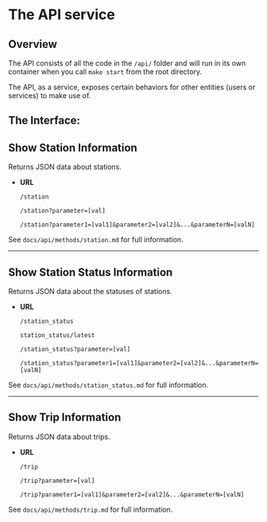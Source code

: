 # The API service

## Overview

The API consists of all the code in the `/api/` folder and will run in its own container when you call `make start` from the root directory.

The API, as a service, exposes certain behaviors for other entities (users or services) to make use of.

## The Interface: 

**Show Station Information**
----
  Returns JSON data about stations.

* **URL**

  `/station`

  `/station?parameter=[val]`
  
  `/station?parameter1=[val1]&parameter2=[val2]&...&parameterN=[valN]`

See `docs/api/methods/station.md` for full information.

----

**Show Station Status Information**
----
  Returns JSON data about the statuses of stations.

* **URL**

  `/station_status`

  `station_status/latest`

  `/station_status?parameter=[val]`
  
  `/station_status?parameter1=[val1]&parameter2=[val2]&...&parameterN=[valN]`

See `docs/api/methods/station_status.md` for full information.

----

**Show Trip Information**
----
  Returns JSON data about trips.

* **URL**

  `/trip`

  `/trip?parameter=[val]`
  
  `/trip?parameter1=[val1]&parameter2=[val2]&...&parameterN=[valN]`

See `docs/api/methods/trip.md` for full information.